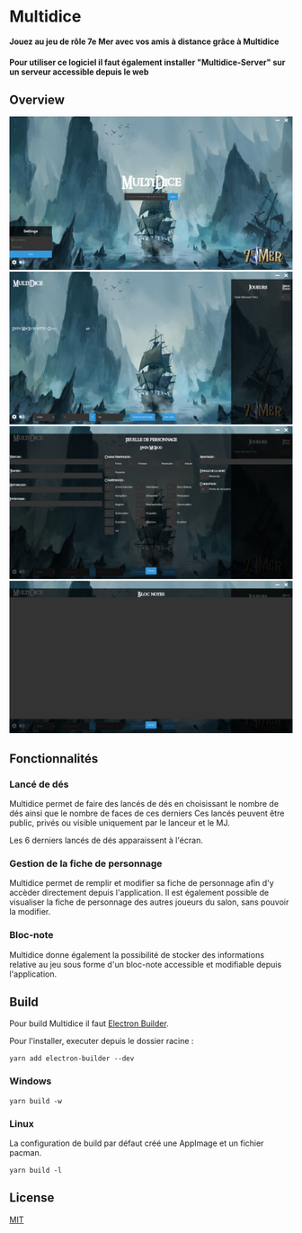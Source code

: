 # Multidice

**Jouez au jeu de rôle 7e Mer avec vos amis à distance grâce à Multidice**

#### **Pour utiliser ce logiciel il faut également installer "Multidice-Server" sur un serveur accessible depuis le web**

## Overview

![](screenshots/launch.png) ![](screenshots/dice.png) ![](screenshots/characterSheet.png) ![](screenshots/notes.png)

## Fonctionnalités

### Lancé de dés

Multidice permet de faire des lancés de dés en choisissant le nombre de dés ainsi que le nombre de faces de ces derniers Ces lancés peuvent être public, privés ou visible uniquement par le lanceur et le MJ.

Les 6 derniers lancés de dés apparaissent à l'écran.

### Gestion de la fiche de personnage

Multidice permet de remplir et modifier sa fiche de personnage afin d'y accèder directement depuis l'application. Il est également possible de visualiser la fiche de personnage des autres joueurs du salon, sans pouvoir la modifier.

### Bloc-note

Multidice donne également la possibilité de stocker des informations relative au jeu sous forme d'un bloc-note accessible et modifiable depuis l'application.

## Build

Pour build Multidice il faut [Electron Builder](https://www.electron.build/).

Pour l'installer, executer depuis le dossier racine :

```
yarn add electron-builder --dev
```

### Windows

```
yarn build -w
```

### Linux

La configuration de build par défaut créé une AppImage et un fichier pacman.

```
yarn build -l
```

## License

[MIT](LICENSE.md)
